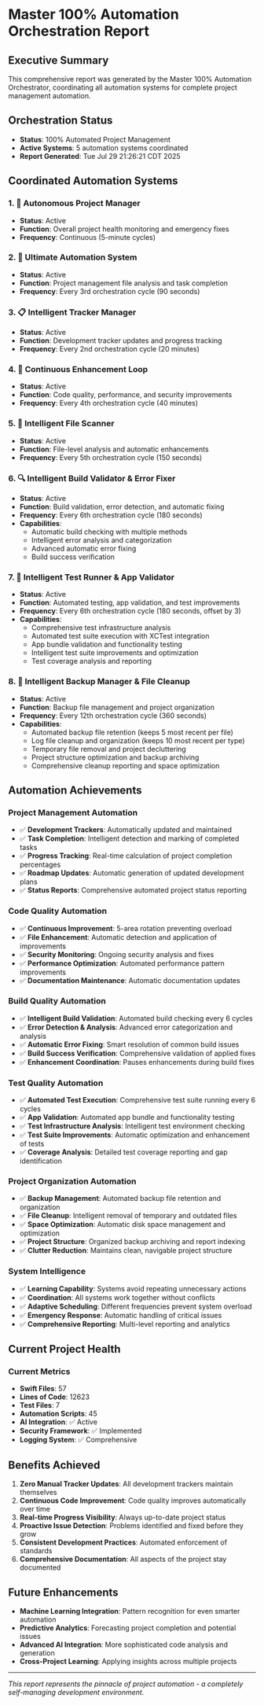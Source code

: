 # Master 100% Automation Orchestration Report

## Executive Summary
This comprehensive report was generated by the Master 100% Automation Orchestrator,
coordinating all automation systems for complete project management automation.

## Orchestration Status
- **Status**: 100% Automated Project Management
- **Active Systems**: 5 automation systems coordinated
- **Report Generated**: 
Tue Jul 29 21:26:21 CDT 2025

## Coordinated Automation Systems

### 1. 🤖 Autonomous Project Manager
- **Status**: Active
- **Function**: Overall project health monitoring and emergency fixes
- **Frequency**: Continuous (5-minute cycles)

### 2. 🎯 Ultimate Automation System  
- **Status**: Active
- **Function**: Project management file analysis and task completion
- **Frequency**: Every 3rd orchestration cycle (90 seconds)

### 3. 📋 Intelligent Tracker Manager
- **Status**: Active
- **Function**: Development tracker updates and progress tracking
- **Frequency**: Every 2nd orchestration cycle (20 minutes)

### 4. 🔄 Continuous Enhancement Loop
- **Status**: Active
- **Function**: Code quality, performance, and security improvements
- **Frequency**: Every 4th orchestration cycle (40 minutes)

### 5. 🧠 Intelligent File Scanner
- **Status**: Active
- **Function**: File-level analysis and automatic enhancements
- **Frequency**: Every 5th orchestration cycle (150 seconds)

### 6. 🔍 Intelligent Build Validator & Error Fixer
- **Status**: Active
- **Function**: Build validation, error detection, and automatic fixing
- **Frequency**: Every 6th orchestration cycle (180 seconds)
- **Capabilities**: 
  - Automatic build checking with multiple methods
  - Intelligent error analysis and categorization
  - Advanced automatic error fixing
  - Build success verification

### 7. 🧪 Intelligent Test Runner & App Validator
- **Status**: Active
- **Function**: Automated testing, app validation, and test improvements
- **Frequency**: Every 6th orchestration cycle (180 seconds, offset by 3)
- **Capabilities**:
  - Comprehensive test infrastructure analysis
  - Automated test suite execution with XCTest integration
  - App bundle validation and functionality testing
  - Intelligent test suite improvements and optimization
  - Test coverage analysis and reporting

### 8. 🧹 Intelligent Backup Manager & File Cleanup
- **Status**: Active
- **Function**: Backup file management and project organization
- **Frequency**: Every 12th orchestration cycle (360 seconds)
- **Capabilities**:
  - Automated backup file retention (keeps 5 most recent per file)
  - Log file cleanup and organization (keeps 10 most recent per type)
  - Temporary file removal and project decluttering
  - Project structure optimization and backup archiving
  - Comprehensive cleanup reporting and space optimization

## Automation Achievements

### Project Management Automation
- ✅ **Development Trackers**: Automatically updated and maintained
- ✅ **Task Completion**: Intelligent detection and marking of completed tasks
- ✅ **Progress Tracking**: Real-time calculation of project completion percentages
- ✅ **Roadmap Updates**: Automatic generation of updated development plans
- ✅ **Status Reports**: Comprehensive automated project status reporting

### Code Quality Automation
- ✅ **Continuous Improvement**: 5-area rotation preventing overload
- ✅ **File Enhancement**: Automatic detection and application of improvements
- ✅ **Security Monitoring**: Ongoing security analysis and fixes
- ✅ **Performance Optimization**: Automated performance pattern improvements
- ✅ **Documentation Maintenance**: Automatic documentation updates

### Build Quality Automation
- ✅ **Intelligent Build Validation**: Automated build checking every 6 cycles
- ✅ **Error Detection & Analysis**: Advanced error categorization and analysis
- ✅ **Automatic Error Fixing**: Smart resolution of common build issues
- ✅ **Build Success Verification**: Comprehensive validation of applied fixes
- ✅ **Enhancement Coordination**: Pauses enhancements during build fixes

### Test Quality Automation
- ✅ **Automated Test Execution**: Comprehensive test suite running every 6 cycles
- ✅ **App Validation**: Automated app bundle and functionality testing
- ✅ **Test Infrastructure Analysis**: Intelligent test environment checking
- ✅ **Test Suite Improvements**: Automatic optimization and enhancement of tests
- ✅ **Coverage Analysis**: Detailed test coverage reporting and gap identification

### Project Organization Automation
- ✅ **Backup Management**: Automated backup file retention and organization
- ✅ **File Cleanup**: Intelligent removal of temporary and outdated files
- ✅ **Space Optimization**: Automatic disk space management and optimization
- ✅ **Project Structure**: Organized backup archiving and report indexing
- ✅ **Clutter Reduction**: Maintains clean, navigable project structure

### System Intelligence
- ✅ **Learning Capability**: Systems avoid repeating unnecessary actions
- ✅ **Coordination**: All systems work together without conflicts
- ✅ **Adaptive Scheduling**: Different frequencies prevent system overload
- ✅ **Emergency Response**: Automatic handling of critical issues
- ✅ **Comprehensive Reporting**: Multi-level reporting and analytics

## Current Project Health
### Current Metrics

- **Swift Files**: 57
- **Lines of Code**: 12623
- **Test Files**: 7
- **Automation Scripts**: 45
- **AI Integration**: ✅ Active
- **Security Framework**: ✅ Implemented
- **Logging System**: ✅ Comprehensive


## Benefits Achieved
1. **Zero Manual Tracker Updates**: All development trackers maintain themselves
2. **Continuous Code Improvement**: Code quality improves automatically over time
3. **Real-time Progress Visibility**: Always up-to-date project status
4. **Proactive Issue Detection**: Problems identified and fixed before they grow
5. **Consistent Development Practices**: Automated enforcement of standards
6. **Comprehensive Documentation**: All aspects of the project stay documented

## Future Enhancements
- **Machine Learning Integration**: Pattern recognition for even smarter automation
- **Predictive Analytics**: Forecasting project completion and potential issues
- **Advanced AI Integration**: More sophisticated code analysis and generation
- **Cross-Project Learning**: Applying insights across multiple projects

---
*This report represents the pinnacle of project automation - a completely self-managing development environment.*

